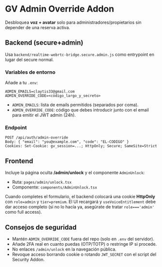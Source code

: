# GV Admin Override Addon

Desbloquea **voz + avatar** solo para administradores/propietarios sin depender de una reserva activa.

## Backend (secure+admin)
Usa `backend/realtime-webrtc-bridge.secure.admin.js` como entrypoint en lugar del secure normal.

### Variables de entorno
Añade a tu `.env`:
```
ADMIN_EMAILS=claytis33@gmail.com
ADMIN_OVERRIDE_CODE=<código_largo_y_secreto>
```
- `ADMIN_EMAILS`: lista de emails permitidos (separados por coma).
- `ADMIN_OVERRIDE_CODE`: código que debes introducir junto con el email para emitir el JWT admin (24h).

### Endpoint
```
POST /api/auth/admin-override
Body: { "email": "you@example.com", "code": "EL-CODIGO" }
Cookies: Set-Cookie: gv_session=...; HttpOnly; Secure; SameSite=Strict
```

## Frontend
Incluye la página oculta **/admin/unlock** y el componente `AdminUnlock`:
- Ruta: `pages/admin/unlock.tsx`
- Componente: `components/AdminUnlock.tsx`

Cuando completes el formulario, el backend colocará una cookie **HttpOnly** con `role=admin` y `tier=premium`. El UI recargará y `useVoiceEntitlement` debe dar acceso completo (si no lo hacía ya, asegúrate de tratar `role==='admin'` como full access).

## Consejos de seguridad
- Mantén `ADMIN_OVERRIDE_CODE` fuera del repo (solo en `.env` del servidor).
- Añade 2FA real en cuanto puedas (OTP/TOTP) o restringe IP si procede.
- No enlaces `/admin/unlock` en la navegación pública.
- Revoque acceso borrando cookie o rotando `JWT_SECRET` con el script del Security Addon.

